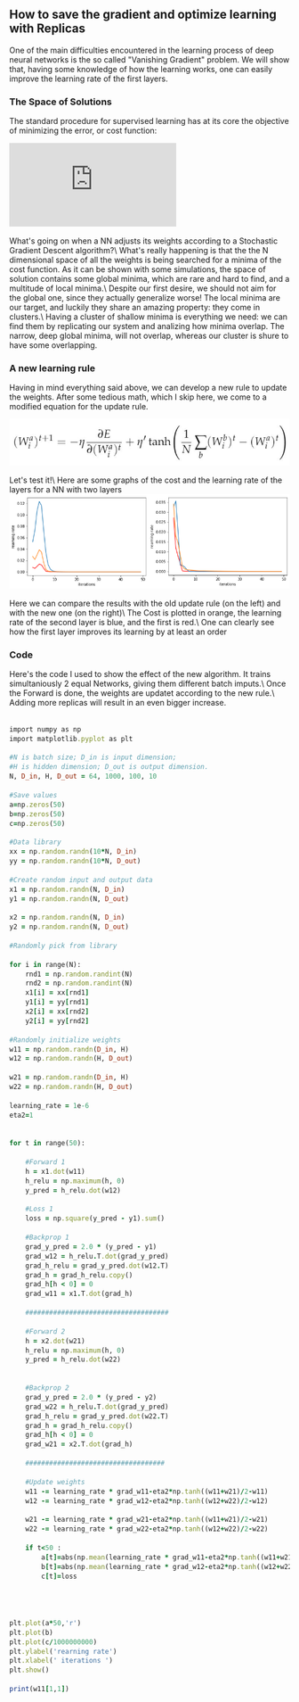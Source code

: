 ## How to save the gradient and optimize learning with Replicas

One of the main difficulties encountered in the learning process of deep neural networks is the so called "Vanishing Gradient" problem.
We will show that, having some knowledge of how the learning works, one can easily improve the learning rate of the first layers.

### The Space of Solutions

The standard procedure for supervised learning has at its core the objective of minimizing the error, or cost function:

![](https://latex.codecogs.com/gif.latex?J%28%5Csigma%29%3D%5Cmathbb%7BE%7D_%7B%28x%2Cy%29%5Csim%20p_%7Bdata%7D%7D%5BL%28f%28x%3B%5Csigma%29%2Cy%29%5D)

What's going on when a NN adjusts its weights according to a Stochastic Gradient Descent algorithm?\\
What's really happening is that the the N dimensional space of all the weights is being searched for a minima of the cost function.
As it can be shown with some simulations, the space of solution contains some global minima, which are rare and hard to find, and a multitude of local minima.\\
Despite our first desire, we should not aim for the global one, since they actually generalize worse!
The local minima are our target, and luckily they share an amazing property: they come in clusters.\\
Having a cluster of shallow minima is everything we need: we can find them by replicating our system and analizing how minima overlap.
The narrow, deep global minima, will not overlap, whereas our cluster is shure to have some overlapping.

### A new learning rule

Having in mind everything said above, we can develop a new rule to update the weights. After some tedious math, which I skip here, we come to a modified equation for the update rule.

![image](rep.jpg)

Let's test it!\\
Here are some graphs of the cost and the learning rate of the layers for a NN with two layers
![image](learning1.png)

Here we can compare the results with the old update rule (on the left) and with the new one (on the right)\\
The Cost is plotted in orange, the learning rate of the second layer is blue, and the first is red.\\
One can clearly see how the first layer improves its learning by at least an order

### Code

Here's the code I used to show the effect of the new algorithm.
It trains simultaniously 2 equal Networks, giving them different batch imputs.\\
Once the Forward is done, the weights are updatet according to the new rule.\\
Adding more replicas will result in an even bigger increase.

```ruby

import numpy as np
import matplotlib.pyplot as plt

#N is batch size; D_in is input dimension;
#H is hidden dimension; D_out is output dimension.
N, D_in, H, D_out = 64, 1000, 100, 10

#Save values
a=np.zeros(50)
b=np.zeros(50)
c=np.zeros(50)

#Data library
xx = np.random.randn(10*N, D_in)
yy = np.random.randn(10*N, D_out)

#Create random input and output data
x1 = np.random.randn(N, D_in)
y1 = np.random.randn(N, D_out)

x2 = np.random.randn(N, D_in)
y2 = np.random.randn(N, D_out)

#Randomly pick from library

for i in range(N):
    rnd1 = np.random.randint(N)
    rnd2 = np.random.randint(N)
    x1[i] = xx[rnd1]
    y1[i] = yy[rnd1]
    x2[i] = xx[rnd2]
    y2[i] = yy[rnd2]

#Randomly initialize weights
w11 = np.random.randn(D_in, H)
w12 = np.random.randn(H, D_out)

w21 = np.random.randn(D_in, H)
w22 = np.random.randn(H, D_out)

learning_rate = 1e-6
eta2=1


for t in range(50):
    
    #Forward 1
    h = x1.dot(w11)
    h_relu = np.maximum(h, 0)
    y_pred = h_relu.dot(w12)

    #Loss 1
    loss = np.square(y_pred - y1).sum()
    
    #Backprop 1
    grad_y_pred = 2.0 * (y_pred - y1)
    grad_w12 = h_relu.T.dot(grad_y_pred)
    grad_h_relu = grad_y_pred.dot(w12.T)
    grad_h = grad_h_relu.copy()
    grad_h[h < 0] = 0
    grad_w11 = x1.T.dot(grad_h)
    
    ####################################
    
    #Forward 2
    h = x2.dot(w21)
    h_relu = np.maximum(h, 0)
    y_pred = h_relu.dot(w22)

    
    #Backprop 2
    grad_y_pred = 2.0 * (y_pred - y2)
    grad_w22 = h_relu.T.dot(grad_y_pred)
    grad_h_relu = grad_y_pred.dot(w22.T)
    grad_h = grad_h_relu.copy()
    grad_h[h < 0] = 0
    grad_w21 = x2.T.dot(grad_h)
    
    ###################################

    #Update weights
    w11 -= learning_rate * grad_w11-eta2*np.tanh((w11+w21)/2-w11)
    w12 -= learning_rate * grad_w12-eta2*np.tanh((w12+w22)/2-w12)
    
    w21 -= learning_rate * grad_w21-eta2*np.tanh((w11+w21)/2-w21)
    w22 -= learning_rate * grad_w22-eta2*np.tanh((w12+w22)/2-w22)
    
    if t<50 :
        a[t]=abs(np.mean(learning_rate * grad_w11-eta2*np.tanh((w11+w21)/2-w11)))
        b[t]=abs(np.mean(learning_rate * grad_w12-eta2*np.tanh((w12+w22)/2-w12)))
        c[t]=loss
    
    
    

plt.plot(a*50,'r')
plt.plot(b)
plt.plot(c/1000000000)
plt.ylabel('rearning rate')
plt.xlabel(' iterations ')
plt.show()

print(w11[1,1])

```

